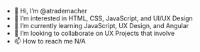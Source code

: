- 👋 Hi, I’m @atrademacher
- 👀 I’m interested in HTML, CSS, JavaScript, and UI/UX Design
- 🌱 I’m currently learning JavaScript, UX Design, and Angular
- 💞️ I’m looking to collaborate on UX Projects that involve 
- 📫 How to reach me N/A

<!---
atrademacher/atrademacher is a ✨ special ✨ repository because its `README.md` (this file) appears on your GitHub profile.
You can click the Preview link to take a look at your changes.
--->
